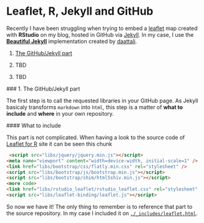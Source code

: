 Leaflet, R, Jekyll and GitHub
================

Recently I have been struggling when trying to embed a
[leaflet](https://rstudio.github.io/leaflet) map created with
**RStudio** on my blog, hosted in GitHub via
[Jekyll](https://jekyllrb.com). In my case, I use the [**Beautiful
Jekyll**](https://deanattali.com/beautiful-jekyll/getstarted/)
implementation created by [daattali](https://github.com/daattali).

1.  [The GitHub/Jekyll part](#gitjek)

2.  TBD

3.  TBD

\#\#\# 1. The GitHub/Jekyll part <a name="gitjek"></a>

The first step is to call the requested libraries in your GitHub page.
As Jekyll basicaly transforms `markdown` into `html`, this step is a
matter of **what to include** and **where** in your own repository.

\#\#\#\# What to include

This part is not complicated. When having a look to the source code of
[Leaflet for R](https://rstudio.github.io/leaflet/) site it can be seen
this chunk

``` html
 <script src="libs/jquery/jquery.min.js"></script>
<meta name="viewport" content="width=device-width, initial-scale=1" />
<link href="libs/bootstrap/css/flatly.min.css" rel="stylesheet" />
<script src="libs/bootstrap/js/bootstrap.min.js"></script>
<script src="libs/bootstrap/shim/html5shiv.min.js"></script>
<more code>
<link href="libs/rstudio_leaflet/rstudio_leaflet.css" rel="stylesheet" />
<script src="libs/leaflet-binding/leaflet.js"></script>
```

So now we have it\! The only thing to remember is to reference that part
to the source repository. In my case I included it on
[`./_includes/leaflet.html`](../_includes/leaflet.html).

